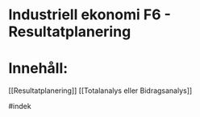 # Industriell ekonomi F6 - Resultatplanering

# Innehåll:
[[Resultatplanering]]
[[Totalanalys eller Bidragsanalys]]

#indek 
